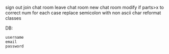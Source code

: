 sign out
join chat room
leave chat room
new chat room
modify if parts>x to correct num for each case
replace semicolon with non ascii char 
reformat classes

DB:
    
    username
    email
    password

    

